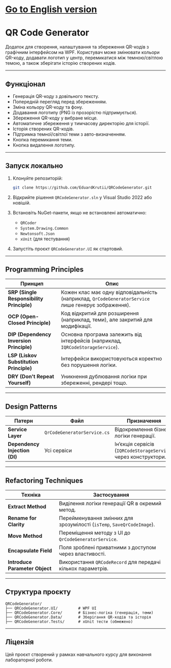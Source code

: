 ﻿# [Go to English version](README_en.md)

# QR Code Generator

Додаток для створення, налаштування та збереження QR-кодів з графічним інтерфейсом на WPF. Користувач може змінювати кольори QR-коду, додавати логотип у центр, перемикатися між темною/світлою темою, а також зберігати історію створених кодів.

---

##  Функціонал

* Генерація QR-коду з довільного тексту.
* Попередній перегляд перед збереженням.
* Зміна кольору QR-коду та фону.
* Додавання логотипу (PNG із прозорістю підтримується).
* Збереження QR-коду у вибране місце.
* Автоматичне збереження у тимчасову директорію для історії.
* Історія створених QR-кодів.
* Підтримка темної/світлої теми з авто-визначенням.
* Кнопка перемикання теми.
* Кнопка видалення логотипу.

---

##  Запуск локально

1. Клонуйте репозиторій:

   ```bash
   git clone https://github.com/EduardKrutii/QRCodeGenerator.git
   ```

2. Відкрийте рішення `QRCodeGenerator.sln` у Visual Studio 2022 або новішій.

3. Встановіть NuGet-пакети, якщо не встановлені автоматично:

   * `QRCoder`
   * `System.Drawing.Common`
   * `Newtonsoft.Json`
   * `xUnit` (для тестування)

4. Запустіть проєкт `QRCodeGenerator.UI` як стартовий.

---

## Programming Principles

| Принцип                                   | Опис                                                                                                |
| ----------------------------------------- | --------------------------------------------------------------------------------------------------- |
| **SRP (Single Responsibility Principle)** | Кожен клас має одну відповідальність (наприклад, `QrCodeGeneratorService` лише генерує зображення). |
| **OCP (Open-Closed Principle)**           | Код відкритий для розширення (наприклад, теми), але закритий для модифікації.                       |
| **DIP (Dependency Inversion Principle)**  | Основна програма залежить від інтерфейсів (наприклад, `IQRCodeStorageService`).                     |
| **LSP (Liskov Substitution Principle)**   | Інтерфейси використовуються коректно без порушення логіки.                                          |
| **DRY (Don't Repeat Yourself)**           | Уникнення дублювання логіки при збереженні, рендері тощо.                                           |

---

## Design Patterns

| Патерн                         | Файл                        | Призначення                                                     |
| ------------------------------ | --------------------------- | --------------------------------------------------------------- |
| **Service Layer**              | `QrCodeGeneratorService.cs` | Відокремлення бізнес-логіки генерації.                          |                  |
| **Dependency Injection (DI)**  | Усі сервіси                 | Інʼєкція сервісів (`IQRCodeStorageService`) через конструктори. |

---

## Refactoring Techniques

| Техніка                        | Застосування                                                           |
| ------------------------------ | ---------------------------------------------------------------------- |
| **Extract Method**             | Виділення логіки генерації QR в окремий метод.                         |
| **Rename for Clarity**         | Перейменування змінних для зрозумілості (`isTemp`, `SaveQrCodeImage`). |
| **Move Method**                | Переміщення методу з UI до `QrCodeGeneratorService`.                   |
| **Encapsulate Field**          | Поля зроблені приватними з доступом через властивості.                 |
| **Introduce Parameter Object** | Використання `QRCodeRecord` для передачі кількох параметрів.           |

---

## Структура проєкту

```
QRCodeGenerator/
├── QRCodeGenerator.UI/         # WPF UI
├── QRCodeGenerator.Core/       # Бізнес-логіка (генерація, теми)
├── QRCodeGenerator.Data/       # Зберігання QR-кодів та історія
├── QRCodeGenerator.Tests/      # xUnit тести (обмежено)
```

---

## Ліцензія

Цей проєкт створений у рамках навчального курсу для виконання лабораторної роботи.